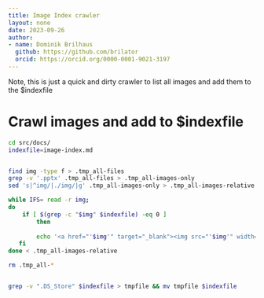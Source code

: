 ```yaml
---
title: Image Index crawler
layout: none
date: 2023-09-26
author:
- name: Dominik Brilhaus
  github: https://github.com/brilator
  orcid: https://orcid.org/0000-0001-9021-3197
---
```


Note, this is just a quick and dirty crawler to list all images and add them to the $indexfile

# Crawl images and add to $indexfile

```bash
cd src/docs/
indexfile=image-index.md
```

```bash

find img -type f > .tmp_all-files
grep -v '.pptx' .tmp_all-files > .tmp_all-images-only
sed 's|^img/|./img/|g' .tmp_all-images-only > .tmp_all-images-relative

while IFS= read -r img; 
do
    if [ $(grep -c "$img" $indexfile) -eq 0 ]
        then
    
        echo '<a href="'$img'" target="_blank"><img src="'$img'" width="50px" alt="'$img'"/></a> | <a href="'$img'" target="_blank">https://nfdi4plants.org/nfdi4plants.knowledgebase'$img'</a> |  |  ' >> $indexfile
   fi
done < .tmp_all-images-relative

rm .tmp_all-*


grep -v ".DS_Store" $indexfile > tmpfile && mv tmpfile $indexfile


```
